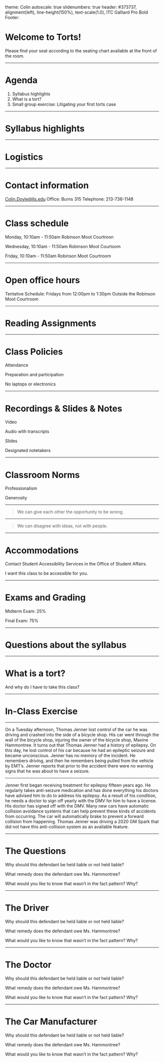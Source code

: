 theme: Colin
autoscale: true
slidenumbers: true
header: #373737, alignment(left), line-height(150%), text-scale(1.0), ITC Galliard Pro Bold
Footer:





# Welcome to Torts!



Please find your seat according to the seating chart available at the front of the room.

---



# Agenda

1. Syllabus highlights
2. What is a tort?
3. Small group exercise: Litigating your first torts case

---

# Syllabus highlights

---

# Logistics

---

# Contact information

Colin.Doyle@lls.edu
Office: Burns 315
Telephone: 213-736-1148

---



# Class schedule

Monday, 10:10am - 11:50am
Robinson Moot Courtroon

Wednesday, 10:10am - 11:50am
Robinson Moot Courtoom

Friday, 10:10am - 11:50am
Robinson Moot Courtroom

---



# Open office hours

Tentative Schedule:
Fridays from 12:00pm to 1:30pm
Outside the Robinson Moot Courtroom

---

# Reading Assignments




---
# Class Policies

Attendance

Preparation and participation

No laptops or electronics

---

# Recordings & Slides & Notes

Video

Audio with transcripts

Slides

Designated notetakers

---
# Classroom Norms
Professionalism

Generosity

---

> We can give each other 
> the opportunity to be wrong.

---

> We can disagree with ideas, 
> not with people.

---

# Accommodations

Contact Student Accessibility Services in the Office of Student Affairs.

I want this class to be accessible for you.

---

# Exams and Grading

Midterm Exam: 25%

Final Exam: 75%

---
# Questions about the syllabus

---

# What is a tort?

And why do I have to take this class?

---

# In-Class Exercise

---
On a Tuesday afternoon, Thomas Jenner lost control of the car he was driving and crashed into the side of a bicycle shop.  His car went through the wall of the bicycle shop, injuring the owner of the bicycle shop, Maxine Hammontree.  It turns out that Thomas Jenner had a history of epilepsy. On this day, he lost control of his car because he had an epileptic seizure and became unconscious. Jenner has no memory of the incident. He remembers driving, and then he remembers being pulled from the vehicle by EMT’s. Jenner reports that prior to the accident there were no warning signs that he was about to have a seizure.  

----

Jenner first began receiving treatment for epilepsy fifteen years ago. He regularly takes anti-seizure medication and has done everything his doctors have advised him to do to address his epilepsy. As a result of his condition, he needs a doctor to sign off yearly with the DMV for him to have a license. His doctor has signed off with the DMV.  Many new cars have automatic collision avoidance systems that can help prevent these kinds of accidents from occurring. The car will automatically brake to prevent a forward collision from happening. Thomas Jenner was driving a 2020 GM Spark that did not have this anti-collision system as an available feature.

---



# The Questions

Why should this defendant be held liable or not held liable?

What remedy does the defendant owe Ms. Hammontree?

What would you like to know that wasn’t in the fact pattern? Why?



---

# The Driver

Why should this defendant be held liable or not held liable?

What remedy does the defendant owe Ms. Hammontree?

What would you like to know that wasn’t in the fact pattern? Why?

---

# The Doctor

Why should this defendant be held liable or not held liable?

What remedy does the defendant owe Ms. Hammontree?

What would you like to know that wasn’t in the fact pattern? Why?

---

# The Car Manufacturer

Why should this defendant be held liable or not held liable?

What remedy does the defendant owe Ms. Hammontree?

What would you like to know that wasn’t in the fact pattern? Why?

